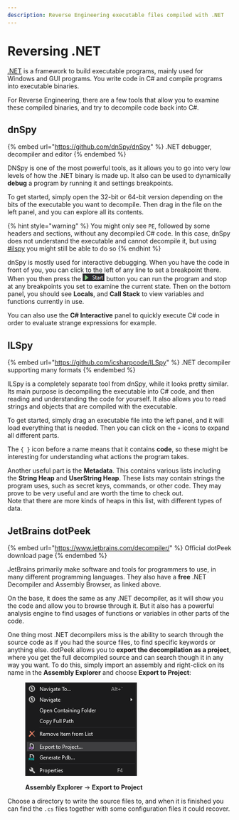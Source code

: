 ```yaml
---
description: Reverse Engineering executable files compiled with .NET
---
```


# Reversing .NET

[.NET](https://dotnet.microsoft.com/en-us/) is a framework to build executable programs, mainly used for Windows and GUI programs. You write code in C# and compile programs into executable binaries.&#x20;

For Reverse Engineering, there are a few tools that allow you to examine these compiled binaries, and try to decompile code back into C#.&#x20;

## dnSpy

{% embed url="https://github.com/dnSpy/dnSpy" %}
.NET debugger, decompiler and editor
{% endembed %}

DNSpy is one of the most powerful tools, as it allows you to go into very low levels of how the .NET binary is made up. It also can be used to dynamically **debug** a program by running it and settings breakpoints.&#x20;

To get started, simply open the 32-bit or 64-bit version depending on the bits of the executable you want to decompile. Then drag in the file on the left panel, and you can explore all its contents.&#x20;

{% hint style="warning" %}
You might only see `PE`, followed by some headers and sections, without any decompiled C# code. In this case, dnSpy does not understand the executable and cannot decompile it, but using [#ilspy](windows-.net.md#ilspy "mention") you might still be able to do so
{% endhint %}

dnSpy is mostly used for interactive debugging. When you have the code in front of you, you can click to the left of any line to set a breakpoint there. When you then press the ![](<../.gitbook/assets/image (3) (2).png>) button you can run the program and stop at any breakpoints you set to examine the current state. Then on the bottom panel, you should see **Locals**, and **Call Stack** to view variables and functions currently in use.&#x20;

You can also use the **C# Interactive** panel to quickly execute C# code in order to evaluate strange expressions for example.&#x20;

## ILSpy

{% embed url="https://github.com/icsharpcode/ILSpy" %}
.NET decompiler supporting many formats
{% endembed %}

ILSpy is a completely separate tool from dnSpy, while it looks pretty similar. Its main purpose is decompiling the executable into C# code, and then reading and understanding the code for yourself. It also allows you to read strings and objects that are compiled with the executable.&#x20;

To get started, simply drag an executable file into the left panel, and it will load everything that is needed. Then you can click on the `+` icons to expand all different parts.&#x20;

The `{ }` icon before a name means that it contains **code**, so these might be interesting for understanding what actions the program takes.&#x20;

Another useful part is the **Metadata**. This contains various lists including the **String Heap** and **UserString Heap**. These lists may contain strings the program uses, such as secret keys, commands, or other code. They may prove to be very useful and are worth the time to check out. \
Note that there are more kinds of heaps in this list, with different types of data.

## JetBrains dotPeek

{% embed url="https://www.jetbrains.com/decompiler/" %}
Official dotPeek download page
{% endembed %}

JetBrains primarily make software and tools for programmers to use, in many different programming languages. They also have a **free** .NET Decompiler and Assembly Browser, as linked above.&#x20;

On the base, it does the same as any .NET decompiler, as it will show you the code and allow you to browse through it. But it also has a powerful analysis engine to find usages of functions or variables in other parts of the code.&#x20;

One thing most .NET decompilers miss is the ability to search through the source code as if you had the source files, to find specific keywords or anything else. dotPeek allows you to **export the decompilation as a project**, where you get the full decompiled source and can search though it in any way you want. To do this, simply import an assembly and right-click on its name in the **Assembly Explorer** and choose **Export to Project**:

<figure><img src="../.gitbook/assets/image (7).png" alt=""><figcaption><p><strong>Assembly Explorer</strong> -> <strong>Export to Project</strong></p></figcaption></figure>

Choose a directory to write the source files to, and when it is finished you can find the `.cs` files together with some configuration files it could recover.&#x20;
